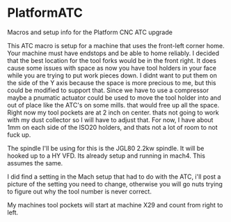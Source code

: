 # PlatformATC

Macros and setup info for the Platform CNC ATC upgrade

This ATC macro is setup for a machine that uses the front-left corner home.  Your machine must have endstops and be able to home reliably.  I decided that the best location for the tool forks would be in the front right.  It does cause some issues with space as now you have tool holders in your face while you are trying to put work pieces down.  I didnt want to put them on the side of the Y axis because the space is more precious to me, but this could be modified to support that.  Since we have to use a compressor maybe a pnumatic actuator could be used to move the tool holder into and out of place like the ATC's on some mills.  that would free up all the space.  Right now my tool pockets are at 2 inch on center.  thats not going to work with my dust collector so I will have to adjust that.  For now, I have about 1mm on each side of the ISO20 holders, and thats not a lot of room to not fuck up.  

The spindle I'll be using for this is the JGL80 2.2kw spindle.  It will be hooked up to a HY VFD.  Its already setup and running in mach4.  This assumes the same.

I did find a setting in the Mach setup that had to do with the ATC, i'll post a picture of the setting you need to change, otherwise you will go nuts trying to figure out why the tool number is never correct.

My machines tool pockets will start at machine X29 and count from right to left.
